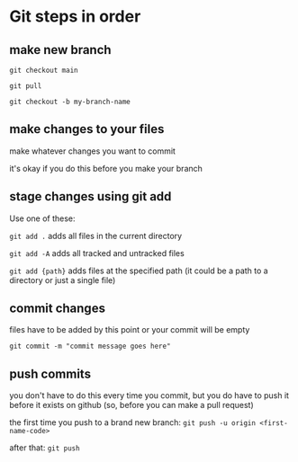 # Git steps in order

## make new branch

`git checkout main`

`git pull`

`git checkout -b my-branch-name`

## make changes to your files

make whatever changes you want to commit 

it's okay if you do this before you make your branch

## stage changes using git add

Use one of these: 

`git add .` adds all files in the current directory

`git add -A` adds all tracked and untracked files

`git add {path}` adds files at the specified path (it could be a path to a directory or just a single file)

## commit changes

files have to be added by this point or your commit will be empty

`git commit -m "commit message goes here"`

## push commits

you don't have to do this every time you commit, but you do have to push it before it exists on github (so, before you can make a pull request)

the first time you push to a brand new branch: `git push -u origin <first-name-code>`

after that:
`git push`
